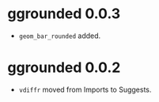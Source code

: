 # ggrounded 0.0.3

* `geom_bar_rounded` added.

# ggrounded 0.0.2

* `vdiffr` moved from Imports to Suggests.
